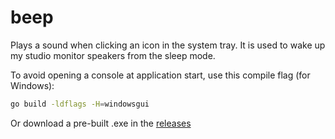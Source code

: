 # beep
Plays a sound when clicking an icon in the system tray. It is used to wake up my studio monitor speakers from the sleep mode.

To avoid opening a console at application start, use this compile flag (for Windows):

```bash
go build -ldflags -H=windowsgui
```

Or download a pre-built .exe in the [releases](https://github.com/matkv/beep/releases)
